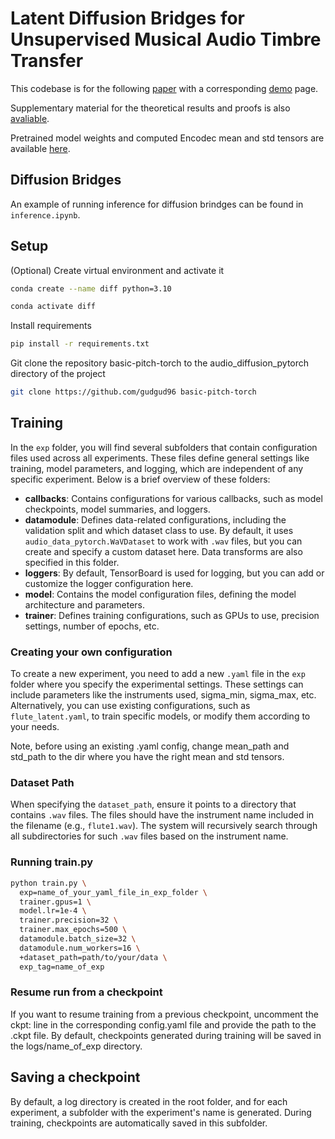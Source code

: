 # Latent Diffusion Bridges for Unsupervised Musical Audio Timbre Transfer

This codebase is for the following [paper](https://arxiv.org/abs/2409.06096) with a corresponding [demo](https://sony.github.io/diffusion-timbre-transfer/) page.

Supplementary material for the theoretical results and proofs is also [avaliable](https://sony.github.io/diffusion-timbre-transfer/Appendix.pdf).

Pretrained model weights and computed Encodec mean and std tensors are available [here](https://zenodo.org/records/13849169).
## Diffusion Bridges
An example of running inference for diffusion brindges can be found in `inference.ipynb`. 
## Setup

(Optional) Create virtual environment and activate it

```bash
conda create --name diff python=3.10

conda activate diff
```
Install requirements

```bash
pip install -r requirements.txt
```

Git clone the repository basic-pitch-torch to the audio_diffusion_pytorch directory of the project

```bash
git clone https://github.com/gudgud96 basic-pitch-torch
```


## Training

In the `exp` folder, you will find several subfolders that contain configuration files used across all experiments. These files define general settings like training, model parameters, and logging, which are independent of any specific experiment. Below is a brief overview of these folders:

- **callbacks**: Contains configurations for various callbacks, such as model checkpoints, model summaries, and loggers.
- **datamodule**: Defines data-related configurations, including the validation split and which dataset class to use. By default, it uses `audio_data_pytorch.WaVDataset` to work with `.wav` files, but you can create and specify a custom dataset here. Data transforms are also specified in this folder.
- **loggers**: By default, TensorBoard is used for logging, but you can add or customize the logger configuration here.
- **model**: Contains the model configuration files, defining the model architecture and parameters.
- **trainer**: Defines training configurations, such as GPUs to use, precision settings, number of epochs, etc.

### Creating your own configuration
To create a new experiment, you need to add a new `.yaml` file in the `exp` folder where you specify the experimental settings. These settings can include parameters like the instruments used, sigma_min, sigma_max, etc. Alternatively, you can use existing configurations, such as `flute_latent.yaml`, to train specific models, or modify them according to your needs.

Note, before using an existing .yaml config, change mean_path and std_path to the dir where you have the right mean and std tensors.

### Dataset Path
When specifying the `dataset_path`, ensure it points to a directory that contains `.wav` files. The files should have the instrument name included in the filename (e.g., `flute1.wav`). The system will recursively search through all subdirectories for such `.wav` files based on the instrument name.

### Running train.py


```bash
python train.py \
  exp=name_of_your_yaml_file_in_exp_folder \
  trainer.gpus=1 \
  model.lr=1e-4 \
  trainer.precision=32 \
  trainer.max_epochs=500 \
  datamodule.batch_size=32 \
  datamodule.num_workers=16 \
  +dataset_path=path/to/your/data \
  exp_tag=name_of_exp
```

### Resume run from a checkpoint
If you want to resume training from a previous checkpoint, uncomment the ckpt: line in the corresponding config.yaml file and provide the path to the .ckpt file. By default, checkpoints generated during training will be saved in the logs/name_of_exp directory.

## Saving a checkpoint
By default, a log directory is created in the root folder, and for each experiment, a subfolder with the experiment's name is generated. During training, checkpoints are automatically saved in this subfolder.
